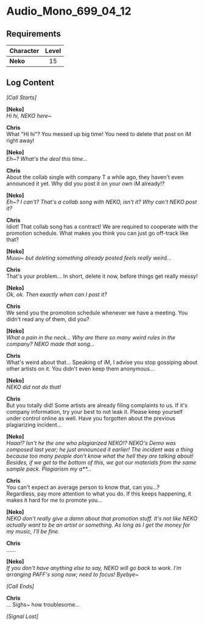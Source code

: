 # Audio_Mono_699_04_12
## Requirements
|Character|Level|
|---------|:---:|
|**Neko** | 15  |

## Log Content
*[Call Starts]*

**[Neko]**<br>
*Hi hi, NEKO here~*

**Chris**<br>
What "HI hi"? You messed up big time! You need to delete that post on iM right away!

**[Neko]**<br>
*Eh~? What's the deal this time...*

**Chris**<br>
About the collab single with company T a while ago, they haven't even announced it yet. Why did you post it on your own iM already!?

**[Neko]**<br>
*Eh~? I can't? That's a collab song with NEKO, isn't it? Why can't NEKO post it?*

**Chris**<br>
Idiot! That collab song has a contract! We are required to cooperate with the promotion schedule. What makes you think you can just go off\-track like that?

**[Neko]**<br>
*Muuu~ but deleting something already posted feels really weird...*

**Chris**<br>
That's your problem... In short, delete it now, before things get really messy!

**[Neko]**<br>
*Ok, ok. Then exactly when can I post it?*

**Chris**<br>
We send you the promotion schedule whenever we have a meeting. You didn't read any of them, did you?

**[Neko]**<br>
*What a pain in the neck... Why are there so many weird rules in the company? NEKO made that song...*

**Chris**<br>
What's weird about that... Speaking of iM, I advise you stop gossiping about other artists on it. You didn't even keep them anonymous...

**[Neko]**<br>
*NEKO did not do that!*

**Chris**<br>
But you totally did! Some artists are already filing complaints to us. If it's company information, try your best to not leak it. Please keep yourself under control online as well. Have you forgotten about the previous plagiarizing incident... 

**[Neko]**<br>
*Haaa!? Isn't he the one who plagiarized NEKO!? NEKO's Demo was composed last year; he just announced it earlier! The incident was a thing because too many people don't know what the hell they are talking about!<br>
Besides, if we get to the bottom of this, we got our materials from the same sample pack. Plagiarism my a\*\*...*

**Chris**<br>
You can't expect an average person to know that, can you...?<br>
Regardless, pay more attention to what you do. If this keeps happening, it makes it hard for me to promote you...

**[Neko]**<br>
*NEKO don't really give a damn about that promotion stuff. It's not like NEKO actually want to be an artist or something. As long as I get the money for my music, I'll be fine.*

**Chris**<br>
......

**[Neko]**<br>
*If you don't have anything else to say, NEKO will go back to work. I'm arranging PAFF's song now; need to focus! Byebye~*

*[Call Ends]*

**Chris**<br>
... Sighs~ how troublesome...

*[Signal Lost]*
